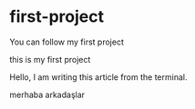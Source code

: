 # first-project

You can follow my first project

this is my first project

Hello, I am writing this article from the terminal.

merhaba arkadaşlar
